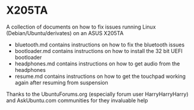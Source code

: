 # X205TA

A collection of documents on how to fix issues running Linux (Debian/Ubuntu/derivates) on an ASUS X205TA

* bluetooth.md contains instructions on how to fix the bluetooth issues
* bootloader.md contains instructions on how to install the 32 bit UEFI bootloader
* headphones.md contains instructions on how to get audio from the headphones
* resume.md contains instructions on how to get the touchpad working again after resuming from suspension

Thanks to the UbuntuForums.org (especially forum user HarryHarryHarry) and AskUbuntu.com communities for they invaluable help

